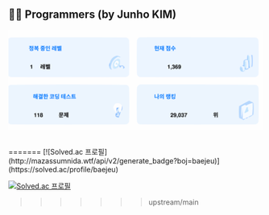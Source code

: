 

<br>

## 🧑‍🎓 Programmers (by Junho KIM)
[![](https://github.com/libtv/github-programmers-rank/blob/master/lib/result.svg)](https://github.com/libtv/github-programmers-rank)

<br>
=======
[![Solved.ac
프로필](http://mazassumnida.wtf/api/v2/generate_badge?boj=baejeu)](https://solved.ac/profile/baejeu)

[![Solved.ac
프로필](http://mazassumnida.wtf/api/v2/generate_badge?boj=zeus20240228)](https://solved.ac/profile/zeus20240228)
>>>>>>> upstream/main
